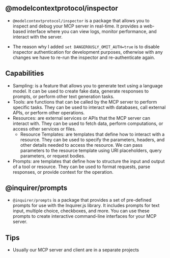 ## @modelcontextprotocol/inspector

- `@modelcontextprotocol/inspector` is a package that allows you to inspect and debug your MCP server in real-time. It provides a web-based interface where you can view logs, monitor performance, and interact with the server.

- The reason why I added `set DANGEROUSLY_OMIT_AUTH=true` is to disable inspector authentication for development purposes, otherwise with any changes we have to re-run the inspector and re-authenticate again.

## Capabilities

- Sampling: is a feature that allows you to generate text using a language model. It can be used to create fake data, generate responses to prompts, or perform other text generation tasks.
- Tools: are functions that can be called by the MCP server to perform specific tasks. They can be used to interact with databases, call external APIs, or perform other operations.
- Resources: are external services or APIs that the MCP server can interact with. They can be used to fetch data, perform computations, or access other services or files.
  - Resource Templates: are templates that define how to interact with a resource. They can be used to specify the parameters, headers, and other details needed to access the resource. We can pass parameters to the resource template using URI placeholders, query parameters, or request bodies.
- Prompts: are templates that define how to structure the input and output of a tool or resource. They can be used to format requests, parse responses, or provide context for the operation.

## @inquirer/prompts

- `@inquirer/prompts` is a package that provides a set of pre-defined prompts for use with the Inquirer.js library. It includes prompts for text input, multiple choice, checkboxes, and more. You can use these prompts to create interactive command-line interfaces for your MCP server.

## Tips

- Usually our MCP server and client are in a separate projects
